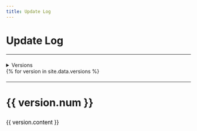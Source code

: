 ```yaml
---
title: Update Log
---
```

<style type="text/css">
.text{
  line-height: 35px;
  font-size: 15px;
  color:black;
  text-align: left;
}
hr{
  margin: 20px auto
}
</style>
<h1 style="text-align: left">Update Log</h1>
<hr>
<details>
<summary>Versions</summary>
{% for version in site.data.versions %}
<ul>
  <li><p class="text"><a href="/update-log/#{{ version.code }}">{{ version.num }}</a></p></li>
</ul>
{% endfor %}
</details>
{% for version in site.data.versions %}
<hr>
<h1 style="text-align: left" id="{{ version.code }}">{{ version.num }}</h1>
<p class="text">{{ version.content }}</p>

